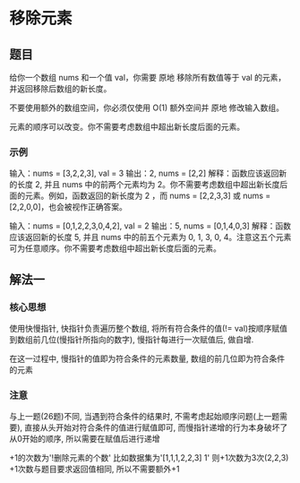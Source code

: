 
# 移除元素

## 题目

给你一个数组 nums 和一个值 val，你需要 原地 移除所有数值等于 val 的元素，并返回移除后数组的新长度。

不要使用额外的数组空间，你必须仅使用 O(1) 额外空间并 原地 修改输入数组。

元素的顺序可以改变。你不需要考虑数组中超出新长度后面的元素。

### 示例

输入：nums = [3,2,2,3], val = 3
输出：2, nums = [2,2]
解释：函数应该返回新的长度 2, 并且 nums 中的前两个元素均为 2。你不需要考虑数组中超出新长度后面的元素。例如，函数返回的新长度为 2 ，而 nums = [2,2,3,3] 或 nums = [2,2,0,0]，也会被视作正确答案。

输入：nums = [0,1,2,2,3,0,4,2], val = 2
输出：5, nums = [0,1,4,0,3]
解释：函数应该返回新的长度 5, 并且 nums 中的前五个元素为 0, 1, 3, 0, 4。注意这五个元素可为任意顺序。你不需要考虑数组中超出新长度后面的元素。

## 解法一

### 核心思想

使用快慢指针, 快指针负责遍历整个数组, 将所有符合条件的值(!= val)按顺序赋值到数组前几位(慢指针所指向的数字), 慢指针每进行一次赋值后, 做自增.

在这一过程中, 慢指针的值即为符合条件的元素数量, 数组的前几位即为符合条件的元素

### 注意

与上一题(26题)不同, 当遇到符合条件的结果时, 不需考虑起始顺序问题(上一题需要), 直接从头开始对符合条件的值进行赋值即可, 而慢指针递增的行为本身破坏了从0开始的顺序, 所以需要在赋值后进行递增

+1的次数为'!删除元素的个数'
比如数据集为'[1,1,1,2,2,3] 1'
则+1次数为3次(2,2,3)
+1次数与题目要求返回值相同, 所以不需要额外+1
